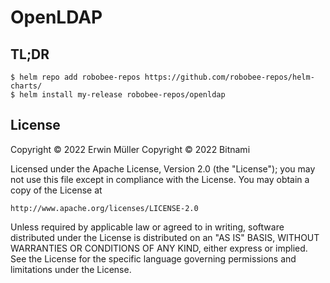 # OpenLDAP

## TL;DR

```console
$ helm repo add robobee-repos https://github.com/robobee-repos/helm-charts/
$ helm install my-release robobee-repos/openldap
```
## License

Copyright &copy; 2022 Erwin Müller
Copyright &copy; 2022 Bitnami

Licensed under the Apache License, Version 2.0 (the "License");
you may not use this file except in compliance with the License.
You may obtain a copy of the License at

    http://www.apache.org/licenses/LICENSE-2.0

Unless required by applicable law or agreed to in writing, software
distributed under the License is distributed on an "AS IS" BASIS,
WITHOUT WARRANTIES OR CONDITIONS OF ANY KIND, either express or implied.
See the License for the specific language governing permissions and
limitations under the License.
